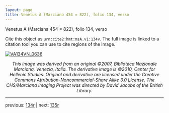 ```yaml
---
layout: page
title: Venetus A (Marciana 454 = 822), folio 134, verso
---
```


Venetus A (Marciana 454 = 822), folio 134, verso

Cite this object as `urn:cite2:hmt:msA.v1:134v`.  The full image is linked to a citation tool you can use to cite regions of the image.

[![VA134VN_0636](http://www.homermultitext.org/iipsrv?IIIF=/project/homer/pyramidal/deepzoom/hmt/vaimg/2017a/VA134VN_0636.tif/full/800,/0/default.jpg)](http://www.homermultitext.org/ict2/?urn=urn:cite2:hmt:vaimg.2017a:VA134VN_0636) 

<p style="text-align: center; font-style: italic;">This image was derived from an original ©2007, Biblioteca Nazionale Marciana, Venezia, Italia. The derivative image is ©2010, Center for Hellenic Studies. Original and derivative are licensed under the Creative Commons Attribution-Noncommercial-Share Alike 3.0 License. The CHS/Marciana Imaging Project was directed by David Jacobs of the British Library.</p>

---

previous: [134r](../134r/) | next: [135r](../135r/)